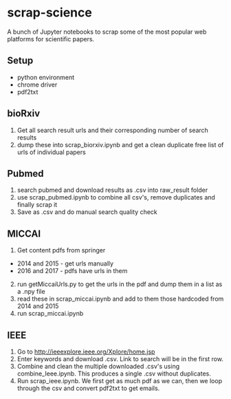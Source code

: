 # scrap-science
A bunch of Jupyter notebooks to scrap some of the most popular web platforms for scientific papers.


## Setup
* python environment
* chrome driver
* pdf2txt

## bioRxiv
1. Get all search result urls and their corresponding number of search results
2. dump these into scrap_biorxiv.ipynb and get a clean duplicate free list of urls of individual papers



## Pubmed
1. search pubmed and download results as .csv into raw_result folder
2. use scrap_pubmed.ipynb to combine all csv's, remove duplicates and finally scrap it
3. Save as .csv and do manual search quality check

## MICCAI
1. Get content pdfs from springer
* 2014 and 2015 - get urls manually
* 2016 and 2017 - pdfs have urls in them
2. run getMiccaiUrls.py to get the urls in the pdf and dump them in a list as a .npy file
3. read these in scrap_miccai.ipynb and add to them those hardcoded from 2014 and 2015
4. run scrap_miccai.ipynb

## IEEE
1. Go to http://ieeexplore.ieee.org/Xplore/home.jsp
2. Enter keywords and download .csv. Link to search will be in the first row.
3. Combine and clean the multiple downloaded .csv's using combine_Ieee.ipynb. This produces a single .csv without duplicates.
4. Run scrap_ieee.ipynb. We first get as much pdf as we can, then we loop through the csv and convert pdf2txt to get emails. 
